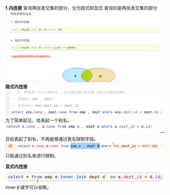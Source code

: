 **1.内连接**
查询两张表交集的部分，分为隐式和显式
查询的是两张表交集的部分
![Alt text](image-1.png)
**隐式内连接**
![Alt text](image.png)
为了简单起见，给表起一个别名。
![Alt text](image-2.png)
一旦给表起了别名，不再能够通过表名限制字段。
![Alt text](image-3.png)
只能通过别名来进行限制。

**显式内连接**
![Alt text](image-4.png)
inner关键字可以省略。
